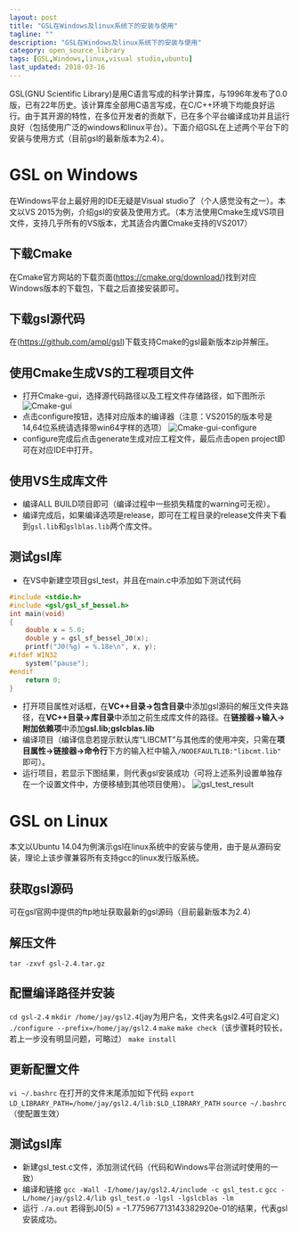 ```yaml
---
layout: post
title: "GSL在Windows及linux系统下的安装与使用"
tagline: ""
description: "GSL在Windows及linux系统下的安装与使用"
category: open_source_library
tags: [GSL,Windows,linux,visual studio,ubuntu]
last_updated: 2018-03-16
---
```


GSL(GNU Scientific Library)是用C语言写成的科学计算库，与1996年发布了0.0版，已有22年历史。该计算库全部用C语言写成，在C/C++环境下均能良好运行。由于其开源的特性，在多位开发者的贡献下，已在多个平台编译成功并且运行良好（包括使用广泛的windows和linux平台）。下面介绍GSL在上述两个平台下的安装与使用方式（目前gsl的最新版本为2.4）。

# GSL on Windows
在Windows平台上最好用的IDE无疑是Visual studio了（个人感觉没有之一）。本文以VS 2015为例，介绍gsl的安装及使用方式。（本方法使用Cmake生成VS项目文件，支持几乎所有的VS版本，尤其适合内置Cmake支持的VS2017）

## 下载Cmake
在Cmake官方网站的下载页面(https://cmake.org/download/)找到对应Windows版本的下载包，下载之后直接安装即可。

## 下载gsl源代码
在(https://github.com/ampl/gsl)下载支持Cmake的gsl最新版本zip并解压。

## 使用Cmake生成VS的工程项目文件
+ 打开Cmake-gui，选择源代码路径以及工程文件存储路径，如下图所示
![Cmake-gui]({{site.url}}/assets/images/20180316-1.png)
+ 点击configure按钮，选择对应版本的编译器（注意：VS2015的版本号是14,64位系统请选择带win64字样的选项）
![Cmake-gui-configure]({{site.url}}/assets/images/20180316-2.png)
+ configure完成后点击generate生成对应工程文件，最后点击open project即可在对应IDE中打开。

## 使用VS生成库文件
+ 编译ALL BUILD项目即可（编译过程中一些损失精度的warning可无视）。
+ 编译完成后，如果编译选项是release，即可在工程目录的release文件夹下看到`gsl.lib`和`gslblas.lib`两个库文件。

## 测试gsl库
+ 在VS中新建空项目gsl_test，并且在main.c中添加如下测试代码
```C++
#include <stdio.h>
#include <gsl/gsl_sf_bessel.h>
int main(void)
{
	double x = 5.0;
	double y = gsl_sf_bessel_J0(x);
	printf("J0(%g) = %.18e\n", x, y);
#ifdef WIN32
	system("pause");
#endif
	return 0;
}
```
+ 打开项目属性对话框，在**VC++目录->包含目录**中添加gsl源码的解压文件夹路径，在**VC++目录->库目录**中添加之前生成库文件的路径。在**链接器->输入->附加依赖项**中添加**gsl.lib;gslcblas.lib**
+ 编译项目（编译信息若提示默认库“LIBCMT”与其他库的使用冲突，只需在**项目属性->链接器->命令行**下方的输入栏中输入`/NODEFAULTLIB:"libcmt.lib" `即可）。
+ 运行项目，若显示下图结果，则代表gsl安装成功（可将上述系列设置单独存在一个设置文件中，方便移植到其他项目使用）。
![gsl_test_result]({{site.url}}/assets/images/20180316-3.png)

# GSL on Linux
本文以Ubuntu 14.04为例演示gsl在linux系统中的安装与使用，由于是从源码安装，理论上该步骤兼容所有支持gcc的linux发行版系统。

## 获取gsl源码
可在gsl官网中提供的ftp地址获取最新的gsl源码（目前最新版本为2.4）

## 解压文件
`tar -zxvf gsl-2.4.tar.gz`

## 配置编译路径并安装
`cd gsl-2.4`
`mkdir /home/jay/gsl2.4`(jay为用户名，文件夹名gsl2.4可自定义)
`./configure --prefix=/home/jay/gsl2.4`
`make`
`make check`（该步骤耗时较长，若上一步没有明显问题，可略过）
`make install`

## 更新配置文件
`vi ~/.bashrc`
在打开的文件末尾添加如下代码
`export LD_LIBRARY_PATH=/home/jay/gsl2.4/lib:$LD_LIBRARY_PATH`
`source ~/.bashrc`（使配置生效）

## 测试gsl库
+ 新建gsl_test.c文件，添加测试代码（代码和Windows平台测试时使用的一致）
+ 编译和链接
`gcc -Wall -I/home/jay/gsl2.4/include -c gsl_test.c`
`gcc -L/home/jay/gsl2.4/lib gsl_test.o -lgsl -lgslcblas -lm`
+ 运行
`./a.out`
若得到J0(5) = -1.775967713143382920e-01的结果，代表gsl安装成功。
